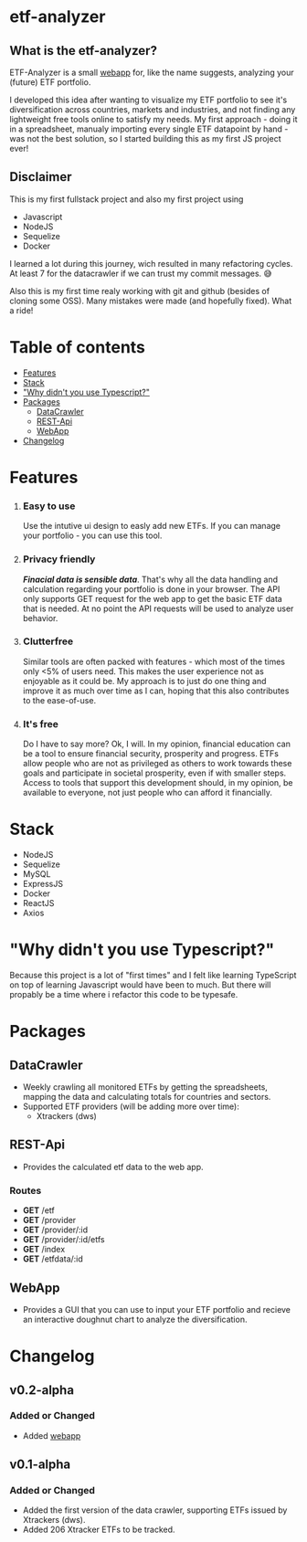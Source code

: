 # etf-analyzer

## What is the etf-analyzer?
ETF-Analyzer is a small [webapp](https://www.etfanalyzer.de) for, like the name suggests, analyzing your (future) ETF portfolio.

I developed this idea after wanting to visualize my ETF portfolio to see it's diversification across countries, markets and industries, and not finding any lightweight free tools online to satisfy my needs. My first approach - doing it in a spreadsheet, manualy importing every single ETF datapoint by hand - was not the best solution, so I started building this as my first JS project ever!

## Disclaimer
This is my first fullstack project and also my first project using 
* Javascript 
* NodeJS 
* Sequelize
* Docker

I learned a lot during this journey, wich resulted in many refactoring cycles. At least 7 for the datacrawler if we can trust my commit messages. 😅

Also this is my first time realy working with git and github (besides of cloning some OSS). Many mistakes were made (and hopefully fixed). What a ride!

# Table of contents

- [Features](#features)
- [Stack](#stack)
- ["Why didn't you use Typescript?"](#"why-didnt-you-use-typescript")
- [Packages](#packages)
  - [DataCrawler](#datacrawler)
  - [REST-Api](#rest-api)
  - [WebApp](#webapp)
- [Changelog](#changelog)

# Features

1. ### **Easy to use**
   Use the intutive ui design to easly add new ETFs. If you can manage your portfolio - you can use this tool.
2. ### **Privacy friendly**
   ***Finacial data is sensible data***. That's why all the data handling and calculation regarding your portfolio is done in your browser. The API only supports GET request for the web app to get the basic ETF data that is needed. At no point the API requests will be used to analyze user behavior.
3. ### **Clutterfree**
   Similar tools are often packed with features - which most of the times only <5% of users need. This makes the user experience not as enjoyable as it could be. My approach is to just do one thing and improve it as much over time as I can, hoping that this also contributes to the ease-of-use.
4. ### **It's free**
   Do I have to say more? Ok, I will. In my opinion, financial education can be a tool to ensure financial security, prosperity and progress. ETFs allow people who are not as privileged as others to work towards these goals and participate in societal prosperity, even if with smaller steps. Access to tools that support this development should, in my opinion, be available to everyone, not just people who can afford it financially.

# Stack

* NodeJS
* Sequelize
* MySQL
* ExpressJS
* Docker
* ReactJS
* Axios

# "Why didn't you use Typescript?"

Because this project is a lot of "first times" and I felt like learning TypeScript on top of learning Javascript would have been to much. But there will propably be a time where i refactor this code to be typesafe.

# Packages
## DataCrawler
- Weekly crawling all monitored ETFs by getting the spreadsheets, mapping the data and calculating totals for countries and sectors.
- Supported ETF providers (will be adding more over time):
  - Xtrackers (dws)
## REST-Api
- Provides the calculated etf data to the web app.
### Routes
- **GET** /etf
- **GET** /provider  
- **GET** /provider/:id
- **GET** /provider/:id/etfs
- **GET** /index
- **GET** /etfdata/:id
## WebApp
- Provides a GUI that you can use to input your ETF portfolio
and recieve an interactive doughnut chart to analyze the diversification.

# Changelog

## v0.2-alpha

### Added or Changed
- Added [webapp](https://www.etfanalyzer.de)

## v0.1-alpha

### Added or Changed
- Added the first version of the data crawler, supporting ETFs issued by Xtrackers (dws).
- Added 206 Xtracker ETFs to be tracked.

